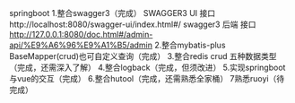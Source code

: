 springboot
1.整合swagger3（完成）
SWAGGER3 UI 接口 http://localhost:8080/swagger-ui/index.html#/
swagger3 后端 接口  http://127.0.0.1:8080/doc.html#/admin-api/%E9%A6%96%E9%A1%B5/admin
2.整合mybatis-plus  BaseMapper(crud)也可自定义查询（完成）
3.整合redis crud 五种数据类型（完成，还需深入了解）
4.整合logback（完成，但须改进）
5.实现springboot与vue的交互（完成）
6.整合hutool（完成，还需熟悉全家桶）
7熟悉ruoyi（待完成）

